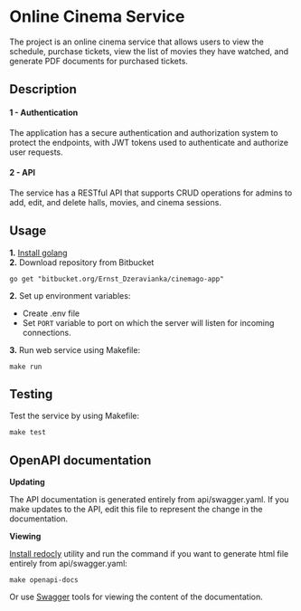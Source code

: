 # Online Cinema Service
The project is an online cinema service that allows 
users to view the schedule, purchase tickets, view the list of movies they have watched, and generate PDF documents for purchased tickets. 

## Description
#### 1 - Authentication

The application has a secure
authentication and authorization system to protect the endpoints, with JWT tokens
used to authenticate and authorize user requests.

#### 2 - API
The service has a RESTful API that supports
CRUD operations for admins to add, edit, and delete halls, movies, and cinema
sessions.

## Usage
**1.** [Install golang](https://go.dev/doc/install)  
**2.** Download repository from Bitbucket
```shell
go get "bitbucket.org/Ernst_Dzeravianka/cinemago-app"
```
**2.** Set up environment variables:  
- Create .env file  
- Set `PORT` variable to port on which the server will listen for incoming connections.

**3.** Run web service using Makefile:
```shell
make run
```
## Testing
Test the service by using Makefile:
```shell
make test
```

## OpenAPI documentation
**Updating** 

The API documentation is generated entirely from api/swagger.yaml. If you make updates to the API, edit this file to 
represent the change in the documentation.  

**Viewing**  

[Install redocly](https://redocly.com/docs/cli/installation/) utility and
run the command if you want to generate html file entirely from api/swagger.yaml:
```shell
make openapi-docs
```
Or use [Swagger](https://swagger.io) tools for viewing the content of the documentation.



